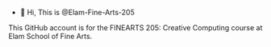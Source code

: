 - 👋 Hi, This is @Elam-Fine-Arts-205

This GitHub account is for the FINEARTS 205: Creative Computing course at Elam School of Fine Arts.


<!---
Elam-Fine-Arts-205/Elam-Fine-Arts-205 is a ✨ special ✨ repository because its `README.md` (this file) appears on your GitHub profile.
You can click the Preview link to take a look at your changes.
--->
